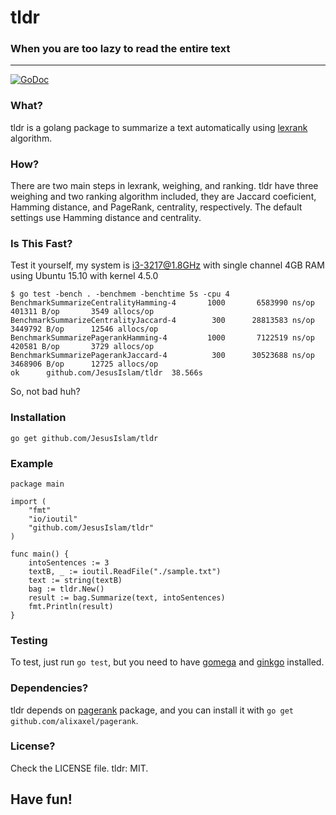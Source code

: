 # tldr
### When you are too lazy to read the entire text
------------------------------------------------------
[![GoDoc](https://godoc.org/github.com/JesusIslam/tldr?status.svg)](https://godoc.org/github.com/JesusIslam/tldr)

### What?
tldr is a golang package to summarize a text automatically using [lexrank](http://www.cs.cmu.edu/afs/cs/project/jair/pub/volume22/erkan04a-html/erkan04a.html) algorithm.

### How?
There are two main steps in lexrank, weighing, and ranking. tldr have three weighing and two ranking algorithm included, they are Jaccard coeficient, Hamming distance, and PageRank, centrality, respectively. The default settings use Hamming distance and centrality.

### Is This Fast?
Test it yourself, my system is i3-3217@1.8GHz with single channel 4GB RAM using Ubuntu 15.10 with kernel 4.5.0
```
$ go test -bench . -benchmem -benchtime 5s -cpu 4
BenchmarkSummarizeCentralityHamming-4	    1000	   6583990 ns/op	  401311 B/op	    3549 allocs/op
BenchmarkSummarizeCentralityJaccard-4	     300	  28813583 ns/op	 3449792 B/op	   12546 allocs/op
BenchmarkSummarizePagerankHamming-4  	    1000	   7122519 ns/op	  420581 B/op	    3729 allocs/op
BenchmarkSummarizePagerankJaccard-4  	     300	  30523688 ns/op	 3468906 B/op	   12725 allocs/op
ok  	github.com/JesusIslam/tldr	38.566s
```
So, not bad huh?

### Installation
`go get github.com/JesusIslam/tldr`

### Example

```
package main

import (
	"fmt"
	"io/ioutil"
	"github.com/JesusIslam/tldr"
)

func main() {
	intoSentences := 3
	textB, _ := ioutil.ReadFile("./sample.txt")
	text := string(textB)
	bag := tldr.New()
	result := bag.Summarize(text, intoSentences)
	fmt.Println(result)
}
```
### Testing
To test, just run `go test`, but you need to have [gomega](http://github.com/onsi/gomega) and [ginkgo](http://github.com/onsi/ginkgo) installed.

### Dependencies?
tldr depends on [pagerank](https://github.com/alixaxel/pagerank) package, and you can install it with `go get github.com/alixaxel/pagerank`.

### License?
Check the LICENSE file. tldr: MIT.

## Have fun!